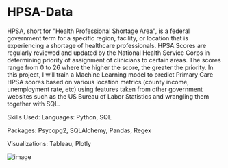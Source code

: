 # HPSA-Data

HPSA, short for "Health Professional Shortage Area", is a federal government term for a specific region, facility, or location that is experiencing a shortage of healthcare professionals. HPSA Scores are regularly reviewed and updated by the National Health Service Corps in determining priority of assignment of clinicians to certain areas. The scores range from 0 to 26 where the higher the score, the greater the priority. In this project, I will train a Machine Learning model to predict Primary Care HPSA scores based on various location metrics (county income, unemployment rate, etc) using features taken from other government websites such as the US Bureau of Labor Statistics and wrangling them together with SQL.

Skills Used:
Languages: Python, SQL

Packages: Psycopg2, SQLAlchemy, Pandas, Regex

Visualizations: Tableau, Plotly

![image](https://user-images.githubusercontent.com/71114407/180602915-1b547bcf-9fc4-498a-bc32-4fe43fc81759.png)

